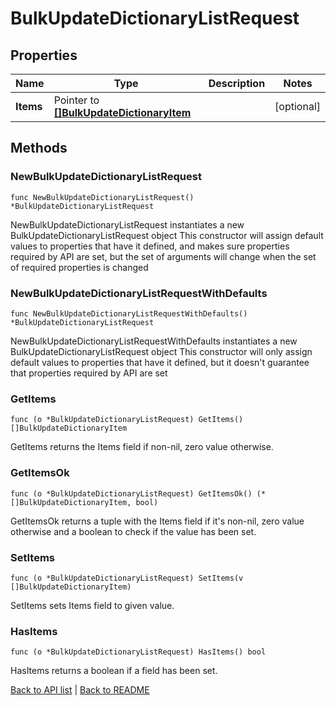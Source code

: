 # BulkUpdateDictionaryListRequest

## Properties

Name | Type | Description | Notes
------------ | ------------- | ------------- | -------------
**Items** | Pointer to [**[]BulkUpdateDictionaryItem**](BulkUpdateDictionaryItem.md) |  | [optional] 

## Methods

### NewBulkUpdateDictionaryListRequest

`func NewBulkUpdateDictionaryListRequest() *BulkUpdateDictionaryListRequest`

NewBulkUpdateDictionaryListRequest instantiates a new BulkUpdateDictionaryListRequest object
This constructor will assign default values to properties that have it defined,
and makes sure properties required by API are set, but the set of arguments
will change when the set of required properties is changed

### NewBulkUpdateDictionaryListRequestWithDefaults

`func NewBulkUpdateDictionaryListRequestWithDefaults() *BulkUpdateDictionaryListRequest`

NewBulkUpdateDictionaryListRequestWithDefaults instantiates a new BulkUpdateDictionaryListRequest object
This constructor will only assign default values to properties that have it defined,
but it doesn't guarantee that properties required by API are set

### GetItems

`func (o *BulkUpdateDictionaryListRequest) GetItems() []BulkUpdateDictionaryItem`

GetItems returns the Items field if non-nil, zero value otherwise.

### GetItemsOk

`func (o *BulkUpdateDictionaryListRequest) GetItemsOk() (*[]BulkUpdateDictionaryItem, bool)`

GetItemsOk returns a tuple with the Items field if it's non-nil, zero value otherwise
and a boolean to check if the value has been set.

### SetItems

`func (o *BulkUpdateDictionaryListRequest) SetItems(v []BulkUpdateDictionaryItem)`

SetItems sets Items field to given value.

### HasItems

`func (o *BulkUpdateDictionaryListRequest) HasItems() bool`

HasItems returns a boolean if a field has been set.


[Back to API list](../README.md#documentation-for-api-endpoints) | [Back to README](../README.md)
